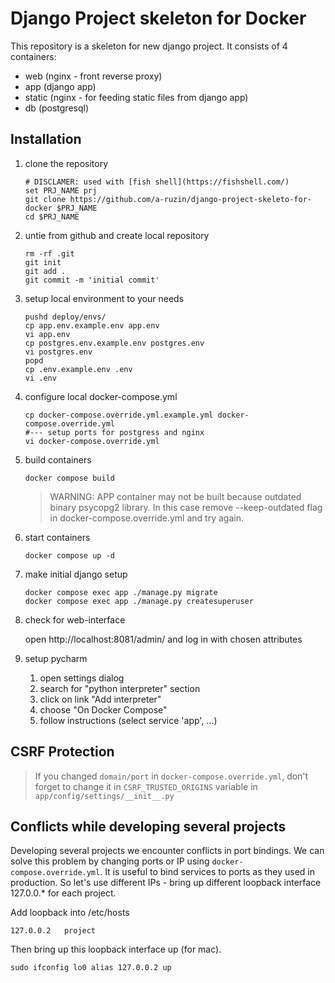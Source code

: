 # Django Project skeleton for Docker

This repository is a skeleton for new django project.
It consists of 4 containers:

- web (nginx - front reverse proxy)
- app (django app)
- static (nginx - for feeding static files from django app)
- db (postgresql)

## Installation

1. clone the repository

       # DISCLAMER: used with [fish shell](https://fishshell.com/)
       set PRJ_NAME prj
       git clone https://github.com/a-ruzin/django-project-skeleto-for-docker $PRJ_NAME
       cd $PRJ_NAME

2. untie from github and create local repository

       rm -rf .git
       git init
       git add .
       git commit -m 'initial commit'

3. setup local environment to your needs

       pushd deploy/envs/
       cp app.env.example.env app.env
       vi app.env
       cp postgres.env.example.env postgres.env
       vi postgres.env
       popd
       cp .env.example.env .env
       vi .env

4. configure local docker-compose.yml

       cp docker-compose.override.yml.example.yml docker-compose.override.yml
       #--- setup ports for postgress and nginx
       vi docker-compose.override.yml

5. build containers

       docker compose build

   > WARNING: APP container may not be built because outdated
   > binary psycopg2 library. In this case remove --keep-outdated
   > flag in docker-compose.override.yml and try again.

6. start containers

       docker compose up -d

7. make initial django setup

       docker compose exec app ./manage.py migrate
       docker compose exec app ./manage.py createsuperuser

8. check for web-interface

   open http://localhost:8081/admin/ and log in with chosen attributes

9. setup pycharm

    1. open settings dialog
    2. search for "python interpreter" section
    3. click on link "Add interpreter"
    4. choose "On Docker Compose"
    5. follow instructions (select service 'app', ...)

## CSRF Protection

> If you changed `domain/port` in `docker-compose.override.yml`,
> don't forget to change it in `CSRF_TRUSTED_ORIGINS` variable
> in `app/config/settings/__init__.py`


## Conflicts while developing several projects

Developing several projects we encounter conflicts in port bindings.
We can solve this problem by changing ports or IP using `docker-compose.override.yml`.
It is useful to bind services to ports as they used in production.
So let's use different IPs - bring up different loopback interface 127.0.0.* for each project.

Add loopback into /etc/hosts
   
    127.0.0.2	project

Then bring up this loopback interface up (for mac).

    sudo ifconfig lo0 alias 127.0.0.2 up
